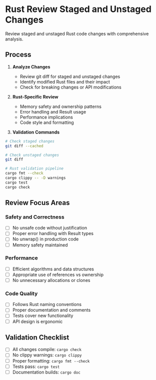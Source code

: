 # Rust Review Staged and Unstaged Changes

Review staged and unstaged Rust code changes with comprehensive analysis.

## Process

1. **Analyze Changes**
   - Review git diff for staged and unstaged changes
   - Identify modified Rust files and their impact
   - Check for breaking changes or API modifications

2. **Rust-Specific Review**
   - Memory safety and ownership patterns
   - Error handling and Result usage
   - Performance implications
   - Code style and formatting

3. **Validation Commands**

```bash
# Check staged changes
git diff --cached

# Check unstaged changes  
git diff

# Rust validation pipeline
cargo fmt --check
cargo clippy -- -D warnings
cargo test
cargo check
```

## Review Focus Areas

### Safety and Correctness
- [ ] No unsafe code without justification
- [ ] Proper error handling with Result types
- [ ] No unwrap() in production code
- [ ] Memory safety maintained

### Performance
- [ ] Efficient algorithms and data structures
- [ ] Appropriate use of references vs ownership
- [ ] No unnecessary allocations or clones

### Code Quality
- [ ] Follows Rust naming conventions
- [ ] Proper documentation and comments
- [ ] Tests cover new functionality
- [ ] API design is ergonomic

## Validation Checklist

- [ ] All changes compile: `cargo check`
- [ ] No clippy warnings: `cargo clippy`
- [ ] Proper formatting: `cargo fmt --check`
- [ ] Tests pass: `cargo test`
- [ ] Documentation builds: `cargo doc`